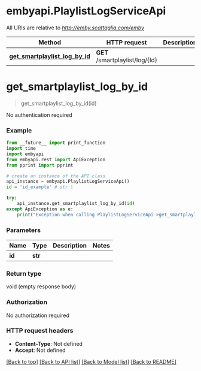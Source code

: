 # embyapi.PlaylistLogServiceApi

All URIs are relative to *http://emby.scattaglia.com/emby*

Method | HTTP request | Description
------------- | ------------- | -------------
[**get_smartplaylist_log_by_id**](PlaylistLogServiceApi.md#get_smartplaylist_log_by_id) | **GET** /smartplaylist/log/{Id} | 

# **get_smartplaylist_log_by_id**
> get_smartplaylist_log_by_id(id)



No authentication required

### Example
```python
from __future__ import print_function
import time
import embyapi
from embyapi.rest import ApiException
from pprint import pprint

# create an instance of the API class
api_instance = embyapi.PlaylistLogServiceApi()
id = 'id_example' # str | 

try:
    api_instance.get_smartplaylist_log_by_id(id)
except ApiException as e:
    print("Exception when calling PlaylistLogServiceApi->get_smartplaylist_log_by_id: %s\n" % e)
```

### Parameters

Name | Type | Description  | Notes
------------- | ------------- | ------------- | -------------
 **id** | **str**|  | 

### Return type

void (empty response body)

### Authorization

No authorization required

### HTTP request headers

 - **Content-Type**: Not defined
 - **Accept**: Not defined

[[Back to top]](#) [[Back to API list]](../README.md#documentation-for-api-endpoints) [[Back to Model list]](../README.md#documentation-for-models) [[Back to README]](../README.md)

